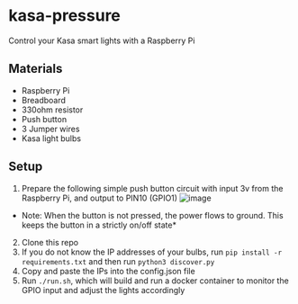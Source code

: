 # kasa-pressure
Control your Kasa smart lights with a Raspberry Pi

## Materials
- Raspberry Pi
- Breadboard
- 330ohm resistor
- Push button
- 3 Jumper wires
- Kasa light bulbs

## Setup
1. Prepare the following simple push button circuit with input 3v from the Raspberry Pi, and output to PIN10 (GPIO1)
![image](https://user-images.githubusercontent.com/4297028/230677564-6cb9a771-3895-4c0d-b5c1-b6140009fcb5.png)

* Note: When the button is not pressed, the power flows to ground. This keeps the button in a strictly on/off state*
2. Clone this repo
3. If you do not know the IP addresses of your bulbs, run `pip install -r requirements.txt` and then run `python3 discover.py`
4. Copy and paste the IPs into the config.json file
5. Run `./run.sh`, which will build and run a docker container to monitor the GPIO input and adjust the lights accordingly
